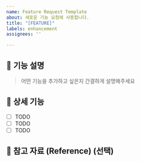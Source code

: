 ```yaml
---
name: Feature Request Template
about: 새로운 기능 요청에 사용합니다.
title: "[FEATURE]"
labels: enhancement
assignees: ''

---
```


## 📌 기능 설명
> 어떤 기능을 추가하고 싶은지 간결하게 설명해주세요

## 📌 상세 기능
- [ ] TODO
- [ ] TODO
- [ ] TODO 

## 📌 참고 자료 (Reference) (선택)
